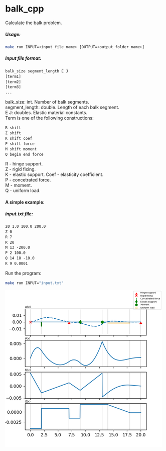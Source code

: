 # balk_cpp

Calculate the balk problem.
##### Usage:
```sh
make run INPUT=<input_file_name> [OUTPUT=<output_folder_name>]
```
##### Input file format:
```txt
balk_size segment_length E J
[term1]
[term2]
[term3]
...
```
balk_size: int. Number of balk segments.   
segment_length: double. Length of each balk segment.   
E J: doubles. Еlastic material constants.   
Term is one of the following constructions:
```txt
R shift
Z shift
K shift coef
P shift force
M shift moment
Q begin end force
```
R - hinge support.   
Z - rigid fixing.   
K - elastic support. Coef - elasticity coefficient.   
P - concetrated force.   
M - moment.   
Q - uniform load.   

#### A simple example:
##### input.txt file:
```txt
20 1.0 100.0 200.0
Z 0
R 7
R 20
M 13 -200.0
P 2 100.0
Q 14 18 -10.0
K 9 0.0001
```
Run the program:
```sh
make run INPUT="input.txt"
```

![Alt text](https://github.com/maksimkulis/balk_cpp/blob/master/doc/image.png)
